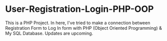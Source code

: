 # User-Registration-Login-PHP-OOP
This is a PHP Project. In here, I've tried to make a connection between Registration Form to Log In form with PHP (Object Oriented Programming) &amp; My SQL Database. Updates are upcoming. 
